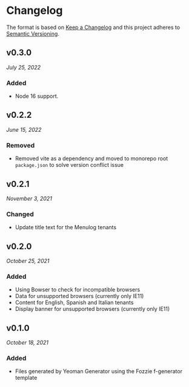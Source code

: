 # Changelog

The format is based on [Keep a Changelog](http://keepachangelog.com/en/1.0.0/)
and this project adheres to [Semantic Versioning](http://semver.org/spec/v2.0.0.html).

v0.3.0
------------------------------
*July 25, 2022*

### Added
- Node 16 support.


v0.2.2
------------------------------
*June 15, 2022*

### Removed
- Removed vite as a dependency and moved to monorepo root `package.json` to solve version conflict issue


v0.2.1
------------------------------
*November 3, 2021*

### Changed
- Update title text for the Menulog tenants


v0.2.0
------------------------------
*October 25, 2021*

### Added
- Using Bowser to check for incompatible browsers
- Data for unsupported browsers (currently only IE11)
- Content for English, Spanish and Italian tenants
- Display banner for unsupported browsers (currently only IE11)


v0.1.0
------------------------------
*October 18, 2021*

### Added
- Files generated by Yeoman Generator using the Fozzie f-generator template
